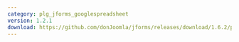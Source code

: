 ```yaml
---
category: plg_jforms_googlespreadsheet
version: 1.2.1
download: https://github.com/donJoomla/jforms/releases/download/1.6.2/plg_jforms_googlespreadsheet.zip
---
```

